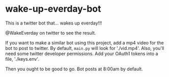 # wake-up-everday-bot
 This is a twitter bot that... wakes up everday!!!
 
 @WakeEverday on twitter to see the result.
 
 If you want to make a similar bot using this project, add a mp4 video for the bot to post to twitter. By default, `main.py` will look for './vid.mp4'.
 Also, you'll need some twitter developer permissions. Add your OAuth1 tokens into a file, './keys.env'.
 
 Then you ought to be good to go. Bot posts at 8:00am by default.
